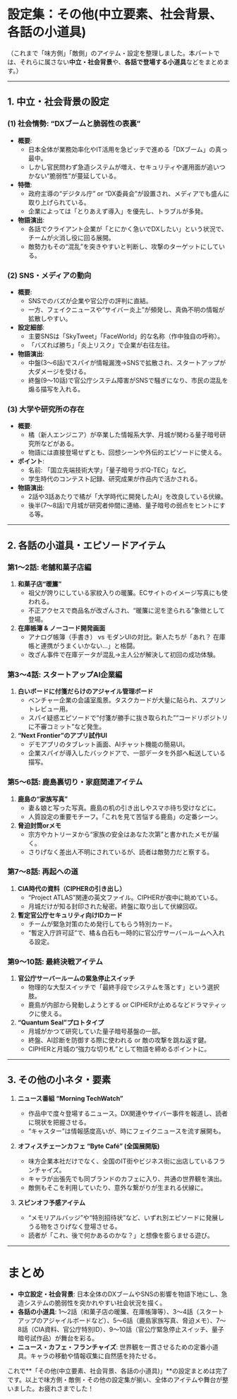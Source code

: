 # **設定集：その他(中立要素、社会背景、各話の小道具)**

（これまで「味方側」「敵側」のアイテム・設定を整理しました。本パートでは、それらに属さない**中立・社会背景**や、**各話で登場する小道具**などをまとめます。）

---

## **1. 中立・社会背景の設定**

### (1) **社会情勢: “DXブームと脆弱性の表裏”**
- **概要**:  
  - 日本全体が業務効率化やIT活用を急ピッチで進める「DXブーム」の真っ最中。  
  - しかし官民問わず急造システムが増え、セキュリティや運用面が追いつかない“脆弱性”が蔓延している。
- **特徴**:  
  - 政府主導の“デジタル庁” or “DX委員会”が設置され、メディアでも盛んに取り上げられている。  
  - 企業によっては「とりあえず導入」を優先し、トラブルが多発。  
- **物語演出**:  
  - 各話でクライアント企業が「とにかく急いでDXしたい」という状況で、チームが火消し役に回る展開。  
  - 敵勢力もその“混乱”を突きやすいと判断し、攻撃のターゲットにしている。

### (2) **SNS・メディアの動向**
- **概要**:  
  - SNSでのバズが企業や官公庁の評判に直結。  
  - 一方、フェイクニュースや“サイバー炎上”が頻発し、真偽不明の情報が拡散しやすい。
- **設定細部**:  
  - 主要SNSは「SkyTweet」「FaceWorld」的な名称（作中独自の呼称）。  
  - 「バズれば勝ち」「炎上リスク」で企業が右往左往。  
- **物語演出**:  
  - 中盤(3〜6話)でスパイが情報漏洩→SNSで拡散され、スタートアップが大ダメージを受ける。  
  - 終盤(9〜10話)で官公庁システム障害がSNSで騒ぎになり、市民の混乱を煽る描写を入れる。

### (3) **大学や研究所の存在**
- **概要**:  
  - 橘（新人エンジニア）が卒業した情報系大学、月城が関わる量子暗号研究所などがある。  
  - 物語には直接登場せずとも、回想シーンや外伝的エピソードに使える。
- **ポイント**:  
  - 名前: 「国立先端技術大学」「量子暗号ラボQ-TEC」など。  
  - 学生時代のコンテスト記録、研究成果が作品内で活かされる。  
- **物語演出**:  
  - 2話や3話あたりで橘が「大学時代に開発したAI」を改良している伏線。  
  - 後半(7〜8話)で月城が研究者仲間に連絡、量子暗号の弱点をヒントにする等。

---

## **2. 各話の小道具・エピソードアイテム**

### **第1〜2話: 老舗和菓子店編**
1. **和菓子店“暖簾”**  
   - 祖父が誇りにしている家紋入りの暖簾。ECサイトのイメージ写真にも使われる。  
   - 不正アクセスで商品名が改ざんされ、“暖簾に泥を塗られる”象徴として登場。
2. **在庫帳簿 & ノーコード開発画面**  
   - アナログ帳簿（手書き） vs モダンUIの対比。新人たちが「あれ？ 在庫帳と連携がうまくいかない…」と格闘。  
   - 改ざん事件で在庫データが混乱→主人公が解決して初回の成功体験。

### **第3〜4話: スタートアップAI企業編**
1. **白いボードに付箋だらけのアジャイル管理ボード**  
   - ベンチャー企業の会議室風景。タスクカードが大量に貼られ、スプリントレビュー用。  
   - スパイ疑惑エピソードで“付箋が勝手に抜き取られた”“コードリポジトリに不審コミット”など発生。
2. **“Next Frontier”のアプリ試作UI**  
   - デモアプリのタブレット画面、AIチャット機能の簡易UI。  
   - 企業スパイが導入したバックドアで、一部データを外部へ転送している描写。

### **第5〜6話: 鹿島裏切り・家庭関連アイテム**
1. **鹿島の“家族写真”**  
   - 妻＆娘と写った写真。鹿島の机の引き出しやスマホ待ち受けなどに。  
   - 人質設定の重要モチーフ。「これを見て苦悩する鹿島」の定番シーン。
2. **脅迫封筒orメモ**  
   - 宗方やカトリーヌから“家族の安全はあなた次第”と書かれたメモが届く。  
   - さりげなく差出人不明にされているが、読者は敵勢力だと察する。

### **第7〜8話: 再起への道**
1. **CIA時代の資料（CIPHERの引き出し）**  
   - “Project ATLAS”関連の英文ファイル。CIPHERが夜中に眺めている。  
   - 月城だけが知る封印された秘密。終盤に取り出して伏線回収。
2. **暫定官公庁セキュリティ向けIDカード**  
   - チームが緊急対策のため発行してもらう特別カード。  
   - “暫定入庁許可証”で、橘＆白石も一時的に官公庁サーバールームへ入れる設定。

### **第9〜10話: 最終決戦アイテム**
1. **官公庁サーバールームの緊急停止スイッチ**  
   - 物理的な大型スイッチで「最終手段でシステムを落とす」という選択肢。  
   - 鹿島が内部から発動しようとする or CIPHERが止めるなどドラマティックに使える。
2. **“Quantum Seal”プロトタイプ**  
   - 月城がかつて研究していた量子暗号基盤の一部。  
   - 終盤、AI診断を防御する際に使われる or 敵の攻撃を跳ね返す鍵。  
   - CIPHERと月城の“強力な切り札”として物語を締めるポイントに。

---

## **3. その他の小ネタ・要素**

1. **ニュース番組 “Morning TechWatch”**  
   - 作品中で度々登場するニュース。DX関連やサイバー事件を報道し、読者に現状を把握させる。  
   - “キャスター”は情報感度高いが、時にフェイクニュースを流す展開も。

2. **オフィスチェーンカフェ “Byte Café” (全国展開版)**  
   - 味方企業本社だけでなく、全国のIT街やビジネス街に出店しているフランチャイズ。  
   - キャラが出張先でも同ブランドのカフェに入り、共通の世界観を演出。  
   - 敵側もそこを利用していたり、意外な繋がりが生まれる伏線に。

3. **スピンオフ予感アイテム**  
   - “メモリアルバッジ”や“特別招待状”など、いずれ別エピソードに発展しうる物をさりげなく登場させる。  
   - 読者が「これ、後で何かあるのかな？」と想像を膨らませる遊び。

---

# **まとめ**
- **中立設定・社会背景**: 日本全体のDXブームやSNSの影響を物語下地にし、急造システムの脆弱性を突かれやすい社会状況を描く。  
- **各話の小道具**: 1〜2話（和菓子店の暖簾、在庫帳簿等）、3〜4話（スタートアップのアジャイルボードなど）、5〜6話（鹿島家族写真、脅迫メモ）、7〜8話（CIA資料、官公庁特別ID）、9〜10話（官公庁緊急停止スイッチ、量子暗号試作品）が舞台を彩る。  
- **ニュース・カフェ・フランチャイズ**: 世界観を一貫させるための定番小道具。キャラの移動や情報収集に自然感を持たせる。

これで**「その他(中立要素、社会背景、各話の小道具)」**の設定まとめは完了です。以上で味方側・敵側・その他の設定集が揃い、全体のアイテムや舞台が整いました。お疲れさまでした！
